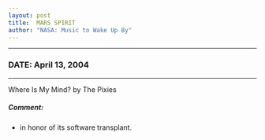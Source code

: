 ```yaml
---
layout: post
title:  MARS SPIRIT
author: "NASA: Music to Wake Up By"
---
```


----
### DATE: April 13, 2004
----
Where Is My Mind? by The Pixies

##### Comment:
* in honor of its software transplant.
